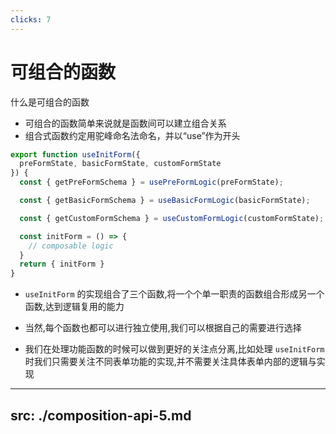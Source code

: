 ```yaml
---
clicks: 7
---
```


# 可组合的函数
什么是可组合的函数

<v-clicks>

- 可组合的函数简单来说就是函数间可以建立组合关系
- 组合式函数约定用驼峰命名法命名，并以“use”作为开头

</v-clicks>

<div v-if="Number($slidev.nav.route.query.clicks) > 2" class="grid grid-cols-2 gap-x-4">

```ts {all|all|all|all|4-8|4-8|10-12|all} {at: 0}
export function useInitForm({
  preFormState, basicFormState, customFormState
}) {
  const { getPreFormSchema } = usePreFormLogic(preFormState);

  const { getBasicFormSchema } = useBasicFormLogic(basicFormState);

  const { getCustomFormSchema } = useCustomFormLogic(customFormState);

  const initForm = () => {
    // composable logic
  }
  return { initForm }
}
```

<div>
  <span v-click="3">

  - `useInitForm` 的实现组合了三个函数,将一个个单一职责的函数组合形成另一个函数,达到逻辑复用的能力

  </span>

  <span  v-click="5">

  - 当然,每个函数也都可以进行独立使用,我们可以根据自己的需要进行选择

  </span>

  <span  v-click="6">

  - 我们在处理功能函数的时候可以做到更好的关注点分离,比如处理 `useInitForm` 时我们只需要关注不同表单功能的实现,并不需要关注具体表单内部的逻辑与实现

  </span>

</div>

</div>

---
src: ./composition-api-5.md
---
